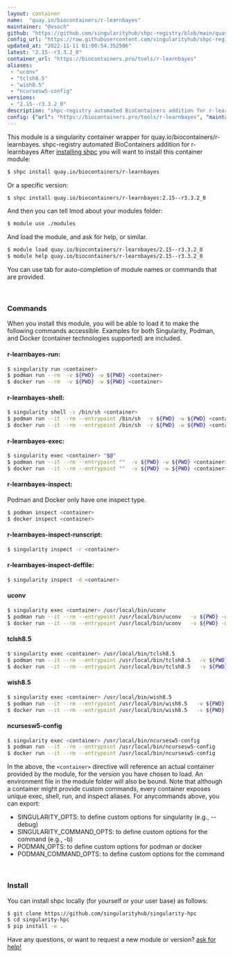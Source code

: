 ```yaml
---
layout: container
name:  "quay.io/biocontainers/r-learnbayes"
maintainer: "@vsoch"
github: "https://github.com/singularityhub/shpc-registry/blob/main/quay.io/biocontainers/r-learnbayes/container.yaml"
config_url: "https://raw.githubusercontent.com/singularityhub/shpc-registry/main/quay.io/biocontainers/r-learnbayes/container.yaml"
updated_at: "2022-11-11 01:00:54.352586"
latest: "2.15--r3.3.2_0"
container_url: "https://biocontainers.pro/tools/r-learnbayes"
aliases:
 - "uconv"
 - "tclsh8.5"
 - "wish8.5"
 - "ncursesw5-config"
versions:
 - "2.15--r3.3.2_0"
description: "shpc-registry automated BioContainers addition for r-learnbayes"
config: {"url": "https://biocontainers.pro/tools/r-learnbayes", "maintainer": "@vsoch", "description": "shpc-registry automated BioContainers addition for r-learnbayes", "latest": {"2.15--r3.3.2_0": "sha256:28d40ecc61d63153ef5efd63049aeb059e3e1d39028efc5df97602bbfdb9fe9a"}, "tags": {"2.15--r3.3.2_0": "sha256:28d40ecc61d63153ef5efd63049aeb059e3e1d39028efc5df97602bbfdb9fe9a"}, "docker": "quay.io/biocontainers/r-learnbayes", "aliases": {"uconv": "/usr/local/bin/uconv", "tclsh8.5": "/usr/local/bin/tclsh8.5", "wish8.5": "/usr/local/bin/wish8.5", "ncursesw5-config": "/usr/local/bin/ncursesw5-config"}}
---
```


This module is a singularity container wrapper for quay.io/biocontainers/r-learnbayes.
shpc-registry automated BioContainers addition for r-learnbayes
After [installing shpc](#install) you will want to install this container module:


```bash
$ shpc install quay.io/biocontainers/r-learnbayes
```

Or a specific version:

```bash
$ shpc install quay.io/biocontainers/r-learnbayes:2.15--r3.3.2_0
```

And then you can tell lmod about your modules folder:

```bash
$ module use ./modules
```

And load the module, and ask for help, or similar.

```bash
$ module load quay.io/biocontainers/r-learnbayes/2.15--r3.3.2_0
$ module help quay.io/biocontainers/r-learnbayes/2.15--r3.3.2_0
```

You can use tab for auto-completion of module names or commands that are provided.

<br>

### Commands

When you install this module, you will be able to load it to make the following commands accessible.
Examples for both Singularity, Podman, and Docker (container technologies supported) are included.

#### r-learnbayes-run:

```bash
$ singularity run <container>
$ podman run --rm  -v ${PWD} -w ${PWD} <container>
$ docker run --rm  -v ${PWD} -w ${PWD} <container>
```

#### r-learnbayes-shell:

```bash
$ singularity shell -s /bin/sh <container>
$ podman run --it --rm --entrypoint /bin/sh  -v ${PWD} -w ${PWD} <container>
$ docker run --it --rm --entrypoint /bin/sh  -v ${PWD} -w ${PWD} <container>
```

#### r-learnbayes-exec:

```bash
$ singularity exec <container> "$@"
$ podman run --it --rm --entrypoint ""  -v ${PWD} -w ${PWD} <container> "$@"
$ docker run --it --rm --entrypoint ""  -v ${PWD} -w ${PWD} <container> "$@"
```

#### r-learnbayes-inspect:

Podman and Docker only have one inspect type.

```bash
$ podman inspect <container>
$ docker inspect <container>
```

#### r-learnbayes-inspect-runscript:

```bash
$ singularity inspect -r <container>
```

#### r-learnbayes-inspect-deffile:

```bash
$ singularity inspect -d <container>
```


#### uconv

```bash
$ singularity exec <container> /usr/local/bin/uconv
$ podman run --it --rm --entrypoint /usr/local/bin/uconv   -v ${PWD} -w ${PWD} <container> -c " $@"
$ docker run --it --rm --entrypoint /usr/local/bin/uconv   -v ${PWD} -w ${PWD} <container> -c " $@"
```


#### tclsh8.5

```bash
$ singularity exec <container> /usr/local/bin/tclsh8.5
$ podman run --it --rm --entrypoint /usr/local/bin/tclsh8.5   -v ${PWD} -w ${PWD} <container> -c " $@"
$ docker run --it --rm --entrypoint /usr/local/bin/tclsh8.5   -v ${PWD} -w ${PWD} <container> -c " $@"
```


#### wish8.5

```bash
$ singularity exec <container> /usr/local/bin/wish8.5
$ podman run --it --rm --entrypoint /usr/local/bin/wish8.5   -v ${PWD} -w ${PWD} <container> -c " $@"
$ docker run --it --rm --entrypoint /usr/local/bin/wish8.5   -v ${PWD} -w ${PWD} <container> -c " $@"
```


#### ncursesw5-config

```bash
$ singularity exec <container> /usr/local/bin/ncursesw5-config
$ podman run --it --rm --entrypoint /usr/local/bin/ncursesw5-config   -v ${PWD} -w ${PWD} <container> -c " $@"
$ docker run --it --rm --entrypoint /usr/local/bin/ncursesw5-config   -v ${PWD} -w ${PWD} <container> -c " $@"
```



In the above, the `<container>` directive will reference an actual container provided
by the module, for the version you have chosen to load. An environment file in the
module folder will also be bound. Note that although a container
might provide custom commands, every container exposes unique exec, shell, run, and
inspect aliases. For anycommands above, you can export:

 - SINGULARITY_OPTS: to define custom options for singularity (e.g., --debug)
 - SINGULARITY_COMMAND_OPTS: to define custom options for the command (e.g., -b)
 - PODMAN_OPTS: to define custom options for podman or docker
 - PODMAN_COMMAND_OPTS: to define custom options for the command

<br>

### Install

You can install shpc locally (for yourself or your user base) as follows:

```bash
$ git clone https://github.com/singularityhub/singularity-hpc
$ cd singularity-hpc
$ pip install -e .
```

Have any questions, or want to request a new module or version? [ask for help!](https://github.com/singularityhub/singularity-hpc/issues)